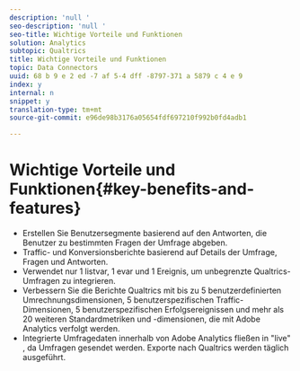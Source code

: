 ```yaml
---
description: 'null '
seo-description: 'null '
seo-title: Wichtige Vorteile und Funktionen
solution: Analytics
subtopic: Qualtrics
title: Wichtige Vorteile und Funktionen
topic: Data Connectors
uuid: 68 b 9 e 2 ed -7 af 5-4 dff -8797-371 a 5879 c 4 e 9
index: y
internal: n
snippet: y
translation-type: tm+mt
source-git-commit: e96de98b3176a05654fdf697210f992b0fd4adb1

---
```



# Wichtige Vorteile und Funktionen{#key-benefits-and-features}

* Erstellen Sie Benutzersegmente basierend auf den Antworten, die Benutzer zu bestimmten Fragen der Umfrage abgeben.
* Traffic- und Konversionsberichte basierend auf Details der Umfrage, Fragen und Antworten.
* Verwendet nur 1 listvar, 1 evar und 1 Ereignis, um unbegrenzte Qualtrics-Umfragen zu integrieren.
* Verbessern Sie die Berichte Qualtrics mit bis zu 5 benutzerdefinierten Umrechnungsdimensionen, 5 benutzerspezifischen Traffic-Dimensionen, 5 benutzerspezifischen Erfolgsereignissen und mehr als 20 weiteren Standardmetriken und -dimensionen, die mit Adobe Analytics verfolgt werden.
* Integrierte Umfragedaten innerhalb von Adobe Analytics fließen in "live" , da Umfragen gesendet werden. Exporte nach Qualtrics werden täglich ausgeführt.

